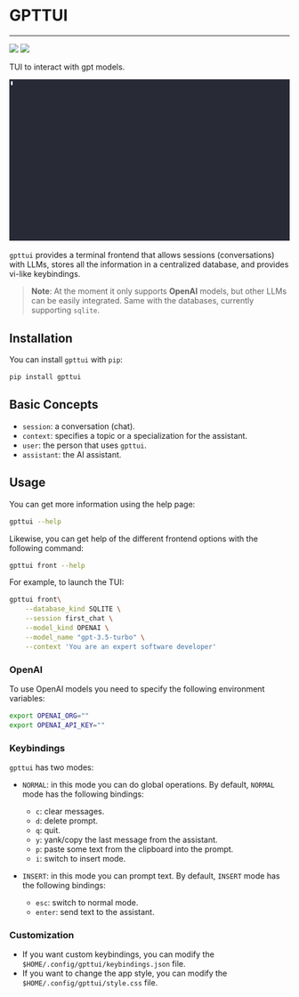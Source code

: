 # GPTTUI
---

<a href="https://pypi.python.org/pypi/gpttui"><img src="https://img.shields.io/pypi/v/gpttui.svg"/></a>
<a href="https://github.com/psf/black"><img src="https://img.shields.io/badge/code%20style-black-000000.svg"/></a>

TUI to interact with gpt models.

![example](./docs/img/example.gif)

`gpttui` provides a terminal frontend that allows sessions (conversations) with LLMs, stores all the information in a centralized database, and provides vi-like keybindings.

> **Note**: At the moment it only supports **OpenAI** models, but other LLMs can be easily integrated. Same with the databases, currently supporting `sqlite`.

## Installation

You can install `gpttui` with `pip`:

```sh
pip install gpttui
```

## Basic Concepts

- `session`: a conversation (chat).
- `context`: specifies a topic or a specialization for the assistant.
- `user`: the person that uses `gpttui`.
- `assistant`: the AI assistant.

## Usage

You can get more information using the help page:

```sh
gpttui --help
```

Likewise, you can get help of the different frontend options with the following command:

```sh
gpttui front --help
```

For example, to launch the TUI:

```sh
gpttui front\
    --database_kind SQLITE \
    --session first_chat \
    --model_kind OPENAI \
    --model_name "gpt-3.5-turbo" \
    --context 'You are an expert software developer'
```

### OpenAI

To use OpenAI models you need to specify the following environment variables:

```sh
export OPENAI_ORG=""
export OPENAI_API_KEY=""
```

### Keybindings

`gpttui` has two modes:

- `NORMAL`: in this mode you can do global operations. By default, `NORMAL` mode has the following bindings:
    - `c`: clear messages.
    - `d`: delete prompt.
    - `q`: quit.
    - `y`: yank/copy the last message from the assistant.
    - `p`: paste some text from the clipboard into the prompt.
    - `i`: switch to insert mode.

- `INSERT`: in this mode you can prompt text. By default, `INSERT` mode has the following bindings:
    - `esc`: switch to normal mode.
    - `enter`: send text to the assistant.

### Customization

- If you want custom keybindings, you can modify the `$HOME/.config/gpttui/keybindings.json` file.
- If you want to change the app style, you can modify the `$HOME/.config/gpttui/style.css` file.
